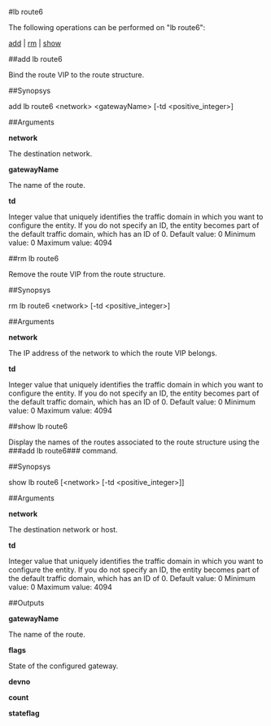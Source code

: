 #lb route6

The following operations can be performed on "lb route6":


[add](#add-lb-route6) | [rm](#rm-lb-route6) | [show](#show-lb-route6)

##add lb route6

Bind the route VIP to the route structure.


##Synopsys

add lb route6 &lt;network> &lt;gatewayName> [-td &lt;positive_integer>]


##Arguments

<b>network</b>
The destination network.

<b>gatewayName</b>
The name of the route.

<b>td</b>
Integer value that uniquely identifies the traffic domain in which you want to configure the entity. If you do not specify an ID, the entity becomes part of the default traffic domain, which has an ID of 0. Default value: 0 Minimum value: 0 Maximum value: 4094



##rm lb route6

Remove the route VIP from the route structure.


##Synopsys

rm lb route6 &lt;network> [-td &lt;positive_integer>]


##Arguments

<b>network</b>
The IP address of the network to which the route VIP belongs.

<b>td</b>
Integer value that uniquely identifies the traffic domain in which you want to configure the entity. If you do not specify an ID, the entity becomes part of the default traffic domain, which has an ID of 0. Default value: 0 Minimum value: 0 Maximum value: 4094



##show lb route6

Display the names of the routes associated to the route structure using the ###add lb route6### command.


##Synopsys

show lb route6 [&lt;network> [-td &lt;positive_integer>]]


##Arguments

<b>network</b>
The destination network or host.

<b>td</b>
Integer value that uniquely identifies the traffic domain in which you want to configure the entity. If you do not specify an ID, the entity becomes part of the default traffic domain, which has an ID of 0. Default value: 0 Minimum value: 0 Maximum value: 4094



##Outputs

<b>gatewayName</b>
The name of the route.

<b>flags</b>
State of the configured gateway.

<b>devno</b>

<b>count</b>

<b>stateflag</b>




